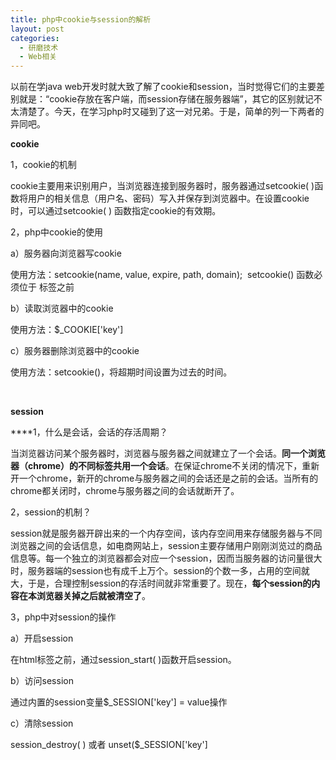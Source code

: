 ```yaml
---
title: php中cookie与session的解析
layout: post
categories:
  - 研磨技术
  - Web相关
---
```


以前在学java web开发时就大致了解了cookie和session，当时觉得它们的主要差别就是：“cookie存放在客户端，而session存储在服务器端”，其它的区别就记不太清楚了。今天，在学习php时又碰到了这一对兄弟。于是，简单的列一下两者的异同吧。

**cookie**

1，cookie的机制

cookie主要用来识别用户，当浏览器连接到服务器时，服务器通过setcookie( )函数将用户的相关信息（用户名、密码）写入并保存到浏览器中。在设置cookie时，可以通过setcookie( ) 函数指定cookie的有效期。

2，php中cookie的使用

a）服务器向浏览器写cookie

使用方法：setcookie(name, value, expire, path, domain);  setcookie() 函数必须位于 <html> 标签之前

b）读取浏览器中的cookie

使用方法：$_COOKIE['key']

c）服务器删除浏览器中的cookie

使用方法：setcookie()，将超期时间设置为过去的时间。

&nbsp;

**session**

****1，什么是会话，会话的存活周期？

当浏览器访问某个服务器时，浏览器与服务器之间就建立了一个会话。**同一个浏览器（chrome）的不同标签共用一个会话**。在保证chrome不关闭的情况下，重新开一个chrome，新开的chrome与服务器之间的会话还是之前的会话。当所有的chrome都关闭时，chrome与服务器之间的会话就断开了。

2，session的机制？

session就是服务器开辟出来的一个内存空间，该内存空间用来存储服务器与不同浏览器之间的会话信息，如电商网站上，session主要存储用户刚刚浏览过的商品信息等。每一个独立的浏览器都会对应一个session，因而当服务器的访问量很大时，服务器端的session也有成千上万个。session的个数一多，占用的空间就大，于是，合理控制session的存活时间就非常重要了。现在，**每个session的内容在本浏览器关掉之后就被清空了**。

3，php中对session的操作

a）开启session

在html标签之前，通过session_start( )函数开启session。

b）访问session

通过内置的session变量$_SESSION['key'] = value操作

c）清除session

session\_destroy( ) 或者 unset($\_SESSION['key']